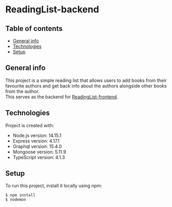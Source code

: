 # ReadingList-backend
## Table of contents
* [General info](#general-info)
* [Technologies](#technologies)
* [Setup](#setup)

## General info
This project is a simple reading list that allows users to add books from their favourite authors and get back info about the authors alongside other books from the author.  
This serves as the backend for <a href= "https://github.com/Emekaer/ReadingList-frontend">ReadingList-frontend</a>.
	
## Technologies
Project is created with:
* Node.js version: 14.15.1
* Express version: 4.17.1
* Graphql version: 15.4.0
* Mongoose version: 5.11.9
* TypeScript version: 4.1.3
	
## Setup
To run this project, install it locally using npm:

```
$ npm install
$ nodemon
```
